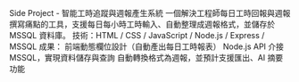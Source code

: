 Side Project - 智能工時追蹤與週報產生系統
一個解決工程師每日工時回報與週報撰寫痛點的工具，支援每日每小時工時輸入、自動整理成週報格式，並儲存於 MSSQL 資料庫。
技術：HTML / CSS / JavaScript / Node.js / Express / MSSQL
成果：
前端動態欄位設計（自動產出每日工時報表）
Node.js API 介接 MSSQL，實現資料儲存與查詢
自動轉換格式為週報，並預計支援匯出、AI 摘要功能
